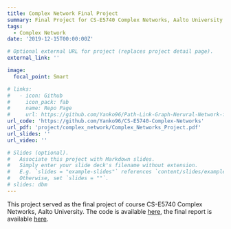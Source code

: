 ```yaml
---
title: Complex Network Final Project
summary: Final Project for CS-E5740 Complex Networks, Aalto University
tags:
  - Complex Network
date: '2019-12-15T00:00:00Z'

# Optional external URL for project (replaces project detail page).
external_link: ''

image:
  focal_point: Smart

# links:
#   - icon: Github
#     icon_pack: fab
#     name: Repo Page
#     url: https://github.com/Yanko96/Path-Link-Graph-Nerural-Network-for-IP-Performance-Prediction
url_code: 'https://github.com/Yanko96/CS-E5740-Complex-Networks'
url_pdf: 'project/complex_network/Complex_Networks_Project.pdf'
url_slides: ''
url_video: ''

# Slides (optional).
#   Associate this project with Markdown slides.
#   Simply enter your slide deck's filename without extension.
#   E.g. `slides = "example-slides"` references `content/slides/example-slides.md`.
#   Otherwise, set `slides = ""`.
# slides: dbm
---
```


This project served as the final project of course CS-E5740 Complex Networks, Aalto University. The code is available [here](https://github.com/Yanko96/CS-E5740-Complex-Networks), the final report is available <a href="Complex_Networks_Project.pdf" target="_blank">here<a>.

